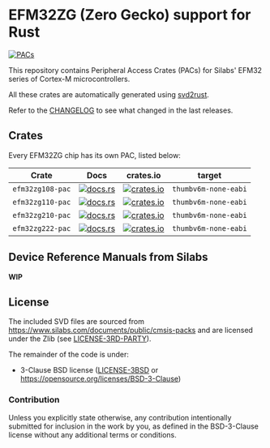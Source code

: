 # EFM32ZG (Zero Gecko) support for Rust

[![PACs](https://github.com/efm32-rs/efm32zg-pacs/actions/workflows/pacs.yml/badge.svg)](https://github.com/efm32-rs/efm32zg-pacs/actions/workflows/pacs.yml)

This repository contains Peripheral Access Crates (PACs) for Silabs' EFM32 series of Cortex-M microcontrollers.

All these crates are automatically generated using [svd2rust](https://github.com/rust-embedded/svd2rust).

Refer to the [CHANGELOG](CHANGELOG.md) to see what changed in the last releases.

## Crates

Every EFM32ZG chip has its own PAC, listed below:

| Crate            | Docs                                                                                   | crates.io                                                                                                   | target               |
|------------------|----------------------------------------------------------------------------------------|-------------------------------------------------------------------------------------------------------------|----------------------|
| `efm32zg108-pac` | [![docs.rs](https://docs.rs/efm32zg108-pac/badge.svg)](https://docs.rs/efm32zg108-pac) | [![crates.io](https://img.shields.io/crates/d/efm32zg108-pac.svg)](https://crates.io/crates/efm32zg108-pac) | `thumbv6m-none-eabi` |
 | `efm32zg110-pac` | [![docs.rs](https://docs.rs/efm32zg110-pac/badge.svg)](https://docs.rs/efm32zg110-pac) | [![crates.io](https://img.shields.io/crates/d/efm32zg110-pac.svg)](https://crates.io/crates/efm32zg110-pac) | `thumbv6m-none-eabi` |
 | `efm32zg210-pac` | [![docs.rs](https://docs.rs/efm32zg210-pac/badge.svg)](https://docs.rs/efm32zg210-pac) | [![crates.io](https://img.shields.io/crates/d/efm32zg210-pac.svg)](https://crates.io/crates/efm32zg210-pac) | `thumbv6m-none-eabi` |
 | `efm32zg222-pac` | [![docs.rs](https://docs.rs/efm32zg222-pac/badge.svg)](https://docs.rs/efm32zg222-pac) | [![crates.io](https://img.shields.io/crates/d/efm32zg222-pac.svg)](https://crates.io/crates/efm32zg222-pac) | `thumbv6m-none-eabi` |

## Device Reference Manuals from Silabs

**WIP**

## License

The included SVD files are sourced from https://www.silabs.com/documents/public/cmsis-packs and
are licensed under the Zlib (see [LICENSE-3RD-PARTY](LICENSE-3RD-PARTY-Zlib)).

The remainder of the code is under:

- 3-Clause BSD license ([LICENSE-3BSD](LICENSE-3BSD) or https://opensource.org/licenses/BSD-3-Clause)

### Contribution

Unless you explicitly state otherwise, any contribution intentionally submitted for inclusion in the
work by you, as defined in the BSD-3-Clause license without any additional terms or conditions.